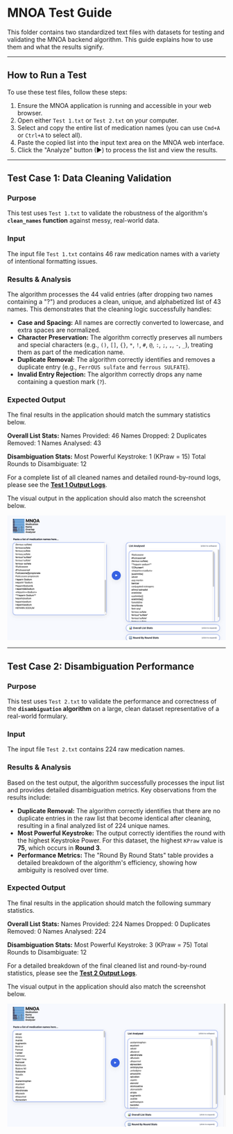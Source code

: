# MNOA Test Guide

This folder contains two standardized text files with datasets for testing and validating the MNOA backend algorithm. This guide explains how to use them and what the results signify.

---

## How to Run a Test

To use these test files, follow these steps:

1.  Ensure the MNOA application is running and accessible in your web browser.
2.  Open either `Test 1.txt` or `Test 2.txt` on your computer.
3.  Select and copy the entire list of medication names (you can use `Cmd+A` or `Ctrl+A` to select all).
4.  Paste the copied list into the input text area on the MNOA web interface.
5.  Click the "Analyze" button (▶) to process the list and view the results.

---

## Test Case 1: Data Cleaning Validation

### Purpose
This test uses `Test 1.txt` to validate the robustness of the algorithm's **`clean_names` function** against messy, real-world data.

### Input
The input file `Test 1.txt` contains 46 raw medication names with a variety of intentional formatting issues.

### Results & Analysis
The algorithm processes the 44 valid entries (after dropping two names containing a "?") and produces a clean, unique, and alphabetized list of 43 names. This demonstrates that the cleaning logic successfully handles:

- **Case and Spacing:** All names are correctly converted to lowercase, and extra spaces are normalized.
- **Character Preservation:** The algorithm correctly preserves all numbers and special characters (e.g., `()`, `[]`, `{}`, `*`, `!`, `#`, `@`, `:`, `;`, `,`, `-`, `_`), treating them as part of the medication name.
- **Duplicate Removal:** The algorithm correctly identifies and removes a duplicate entry (e.g., `FerrOUS sulfate` and `ferrous SULFATE`).
- **Invalid Entry Rejection:** The algorithm correctly drops any name containing a question mark (`?`).

### Expected Output
The final results in the application should match the summary statistics below.

**Overall List Stats:** 
Names Provided: 46
Names Dropped: 2
Duplicates Removed: 1
Names Analysed: 43

**Disambiguation Stats:** 
Most Powerful Keystroke: 1
(KPraw = 15)
Total Rounds to Disambiguate: 12

For a complete list of all cleaned names and detailed round-by-round logs, please see the **[Test 1 Output Logs](Test%201%20Output%20Logs.md)**.

The visual output in the application should also match the screenshot below.

![Test 1 Output](Output%20Images/test-1-output.jpg)

---

## Test Case 2: Disambiguation Performance

### Purpose
This test uses `Test 2.txt` to validate the performance and correctness of the **`disambiguation` algorithm** on a large, clean dataset representative of a real-world formulary.

### Input
The input file `Test 2.txt` contains 224 raw medication names.

### Results & Analysis
Based on the test output, the algorithm successfully processes the input list and provides detailed disambiguation metrics. Key observations from the results include:

-   **Duplicate Removal:** The algorithm correctly identifies that there are no duplicate entries in the raw list that become identical after cleaning, resulting in a final analyzed list of 224 unique names.
-   **Most Powerful Keystroke:** The output correctly identifies the round with the highest Keystroke Power. For this dataset, the highest `KPraw` value is **75**, which occurs in **Round 3**.
-   **Performance Metrics:** The "Round By Round Stats" table provides a detailed breakdown of the algorithm's efficiency, showing how ambiguity is resolved over time.

### Expected Output
The final results in the application should match the following summary statistics.

**Overall List Stats:**
Names Provided: 224
Names Dropped: 0
Duplicates Removed: 0
Names Analysed: 224

**Disambiguation Stats:**
Most Powerful Keystroke: 3
(KPraw = 75)
Total Rounds to Disambiguate: 12

For a detailed breakdown of the final cleaned list and round-by-round statistics, please see the **[Test 2 Output Logs](Test%202%20Output%20Logs.md)**.

The visual output in the application should also match the screenshot below.

![Test 2 Output](Output%20Images/test-2-output.jpg)
